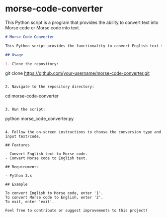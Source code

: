 # morse-code-converter
This Python script is a program that provides the ability to convert text into Morse code or Morse code into text.
```markdown
# Morse Code Converter

This Python script provides the functionality to convert English text to Morse code and vice versa.

## Usage

1. Clone the repository:

   ```
   git clone https://github.com/your-username/morse-code-converter.git
   ```

2. Navigate to the repository directory:

   ```
   cd morse-code-converter
   ```

3. Run the script:

   ```
   python morse_code_converter.py
   ```

4. Follow the on-screen instructions to choose the conversion type and input text/code.

## Features

- Convert English text to Morse code.
- Convert Morse code to English text.

## Requirements

- Python 3.x

## Example

To convert English to Morse code, enter '1'.
To convert Morse code to English, enter '2'.
To exit, enter 'exit'.

Feel free to contribute or suggest improvements to this project!
```
